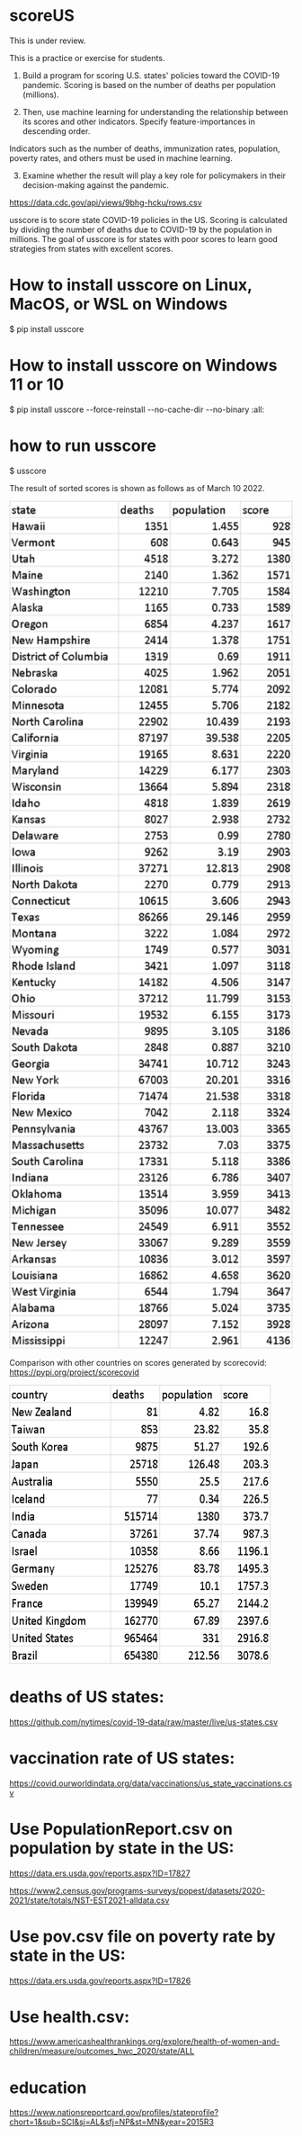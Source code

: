 # scoreUS
This is under review.

This is a practice or exercise for students.

1. Build a program for scoring U.S. states' policies toward the COVID-19 pandemic. 
Scoring is based on the number of deaths per population (millions).

2. Then, use machine learning for understanding the relationship between its scores and other indicators.
Specify feature-importances in descending order.

Indicators such as the number of deaths, immunization rates, population, 
poverty rates, and others must be used in machine learning.

3. Examine whether the result will play a key role for policymakers in their decision-making against the pandemic.

https://data.cdc.gov/api/views/9bhg-hcku/rows.csv

usscore is to score state COVID-19 policies in the US. 
Scoring is calculated by dividing the number of deaths due to COVID-19 by the population in millions.
The goal of usscore is for states with poor scores to learn good strategies from states with excellent scores.


# How to install usscore on Linux, MacOS, or WSL on Windows
$ pip install usscore

# How to install usscore on Windows 11 or 10
$ pip install usscore --force-reinstall --no-cache-dir --no-binary :all:

# how to run usscore
$ usscore

The result of sorted scores is shown as follows as of March 10 2022.

<img src=https://github.com/ytakefuji/scoreUS/raw/main/score.png  width=515 height=1507>


Comparison with other countries on scores generated by scorecovid:
https://pypi.org/project/scorecovid


<img src=https://github.com/ytakefuji/scoreUS/raw/main/world.png  width=465 height=496>

# deaths of US states:

https://github.com/nytimes/covid-19-data/raw/master/live/us-states.csv

# vaccination rate of US states:

https://covid.ourworldindata.org/data/vaccinations/us_state_vaccinations.csv

# Use PopulationReport.csv on population by state in the US:

https://data.ers.usda.gov/reports.aspx?ID=17827

https://www2.census.gov/programs-surveys/popest/datasets/2020-2021/state/totals/NST-EST2021-alldata.csv

# Use pov.csv file on poverty rate by state in the US:

https://data.ers.usda.gov/reports.aspx?ID=17826

# Use health.csv:

https://www.americashealthrankings.org/explore/health-of-women-and-children/measure/outcomes_hwc_2020/state/ALL

# education

https://www.nationsreportcard.gov/profiles/stateprofile?chort=1&sub=SCI&sj=AL&sfj=NP&st=MN&year=2015R3

